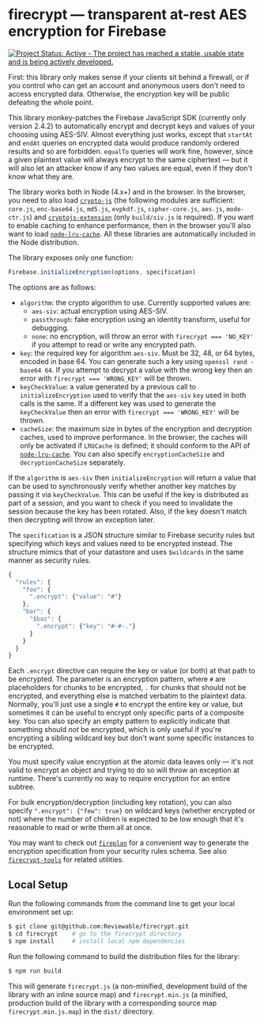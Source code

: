 # firecrypt &mdash; transparent at-rest AES encryption for Firebase

[![Project Status: Active - The project has reached a stable, usable state and is being actively developed.](http://www.repostatus.org/badges/latest/active.svg)](http://www.repostatus.org/#active)

First: this library only makes sense if your clients sit behind a firewall, or if you control who can get an account and anonymous users don't need to access encrypted data.  Otherwise, the encryption key will be public defeating the whole point.

This library monkey-patches the Firebase JavaScript SDK (currently only version 2.4.2) to automatically encrypt and decrypt keys and values of your choosing using AES-SIV.  Almost everything just works, except that `startAt` and `endAt` queries on encrypted data would produce randomly ordered results and so are forbidden.  `equalTo` queries will work fine, however, since a given plaintext value will always encrypt to the same ciphertext &mdash; but it will also let an attacker know if any two values are equal, even if they don't know what they are.

The library works both in Node (4.x+) and in the browser.  In the browser, you need to also load [`crypto-js`](https://github.com/brix/crypto-js) (the following modules are sufficient: `core.js`, `enc-base64.js`, `md5.js`, `evpkdf.js`, `cipher-core.js`, `aes.js`, `mode-ctr.js`) and [`cryptojs-extension`](https://github.com/artjomb/cryptojs-extension) (only `build/siv.js` is required).  If you want to enable caching to enhance performance, then in the browser you'll also want to load [`node-lru-cache`](https://github.com/isaacs/node-lru-cache).  All these libraries are automatically included in the Node distribution.

The library exposes only one function:
```js
Firebase.initializeEncryption(options, specification)
```

The options are as follows:

* `algorithm`: the crypto algorithm to use.  Currently supported values are:
  * `aes-siv`: actual encryption using AES-SIV.
  * `passthrough`: fake encryption using an identity transform, useful for debugging.
  * `none`: no encryption, will throw an error with `firecrypt === 'NO_KEY'` if you attempt to read or write any encrypted path.
* `key`: the required key for algorithm `aes-siv`.  Must be 32, 48, or 64 bytes, encoded in base 64.  You can generate such a key using `openssl rand -base64 64`.  If you attempt to decrypt a value with the wrong key then an error with `firecrypt === 'WRONG_KEY'` will be thrown.
* `keyCheckValue`: a value generated by a previous call to `initializeEncryption` used to verify that the `aes-siv` `key` used in both calls is the same.  If a different key was used to generate the `keyCheckValue` then an error with `firecrypt === 'WRONG_KEY'` will be thrown.
* `cacheSize`: the maximum size in bytes of the encryption and decryption caches, used to improve performance.  In the browser, the caches will only be activated if `LRUCache` is defined; it should conform to the API of [`node-lru-cache`](https://github.com/isaacs/node-lru-cache).  You can also specify `encryptionCacheSize` and `decryptionCacheSize` separately.

If the `algorithm` is `aes-siv` then `initializeEncryption` will return a value that can be used to synchronously verify whether another key matches by passing it via `keyCheckValue`.  This can be useful if the key is distributed as part of a session, and you want to check if you need to invalidate the session because the key has been rotated.  Also, if the key doesn't match then decrypting will throw an exception later.

The `specification` is a JSON structure similar to Firebase security rules but specifying which keys and values need to be encrypted instead.  The structure mimics that of your datastore and uses `$wildcards` in the same manner as security rules.

```js
{
  "rules": {
    "foo": {
      ".encrypt": {"value": "#"}
    },
    "bar": {
      "$baz": {
        ".encrypt": {"key": "#-#-."}
      }
    }
  }
}
```

Each `.encrypt` directive can require the key or value (or both) at that path to be encrypted.  The parameter is an encryption pattern, where `#` are placeholders for chunks to be encrypted, `.` for chunks that should not be encrypted, and everything else is matched verbatim to the plaintext data.  Normally, you'll just use a single `#` to encrypt the entire key or value, but sometimes it can be useful to encrypt only specific parts of a composite key.  You can also specify an empty pattern to explicitly indicate that something should _not_ be encrypted, which is only useful if you're encrypting a sibling wildcard key but don't want some specific instances to be encrypted.

You must specify value encryption at the atomic data leaves only &mdash; it's not valid to encrypt an object and trying to do so will throw an exception at runtime.  There's currently no way to require encryption for an entire subtree.

For bulk encryption/decryption (including key rotation), you can also specify `".encrypt": {"few": true}` on wildcard keys (whether encrypted or not) where the number of children is expected to be low enough that it's reasonable to read or write them all at once.

You may want to check out [`fireplan`](https://github.com/pkaminski/fireplan) for a convenient way to generate the encryption specification from your security rules schema.  See also [`firecrypt-tools`](https://github.com/pkaminski/firecrypt/tree/master/tools) for related utilities.

## Local Setup

Run the following commands from the command line to get your local environment set up:

```bash
$ git clone git@github.com:Reviewable/firecrypt.git
$ cd firecrypt    # go to the firecrypt directory
$ npm install     # install local npm dependencies
```

Run the following command to build the distribution files for the library:

```bash
$ npm run build
```

This will generate `firecrypt.js` (a non-minified, development build of the library with an inline
source map) and `firecrypt.min.js` (a minified, production build of the library with a corresponding
source map `firecrypt.min.js.map`) in the `dist/` directory.

